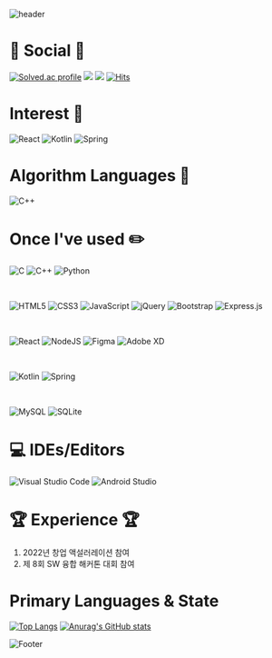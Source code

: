 ![header](https://capsule-render.vercel.app/api?type=waving&color=auto&height=200&section=header&text=Kwonja'GitHub&fontSize=50)

# 💌 Social 💌
[![Solved.ac profile](http://mazassumnida.wtf/api/mini/generate_badge?boj=snna58)](https://solved.ac/snna58)
<a href="https://blog.naver.com/snna58"><img src="https://img.shields.io/badge/Naver-3DDC84?style=flat-square&logo=Blogger&logoColor=white"/></a>
<a href="https://kwonjamon.tistory.com/"><img src="https://img.shields.io/badge/Tistory-84a8ad?style=flat-square&logo=Blogger&logoColor=white"/></a>
[![Hits](https://hits.seeyoufarm.com/api/count/incr/badge.svg?url=https%3A%2F%2Fgithub.com%2Fkwonja&count_bg=%23555555&title_bg=%23555555&icon=github.svg&icon_color=%23FFFFFF&title=Github&edge_flat=false)](https://hits.seeyoufarm.com)
<br>
# Interest 👀
![React](https://img.shields.io/badge/react-%2320232a.svg?style=for-the-badge&logo=react&logoColor=%2361DAFB)
![Kotlin](https://img.shields.io/badge/kotlin-%237F52FF.svg?style=for-the-badge&logo=kotlin&logoColor=white)
![Spring](https://img.shields.io/badge/spring-%236DB33F.svg?style=for-the-badge&logo=spring&logoColor=white)
<br>

# Algorithm Languages 😬
![C++](https://img.shields.io/badge/c++-%2300599C.svg?style=for-the-badge&logo=c%2B%2B&logoColor=white)
# Once I've used ✏️

![C](https://img.shields.io/badge/c-%2300599C.svg?style=for-the-badge&logo=c&logoColor=white)
![C++](https://img.shields.io/badge/c++-%2300599C.svg?style=for-the-badge&logo=c%2B%2B&logoColor=white)
![Python](https://img.shields.io/badge/python-3670A0?style=for-the-badge&logo=python&logoColor=ffdd54)

<br>

![HTML5](https://img.shields.io/badge/html5-%23E34F26.svg?style=for-the-badge&logo=html5&logoColor=white)
![CSS3](https://img.shields.io/badge/css3-%231572B6.svg?style=for-the-badge&logo=css3&logoColor=white)
![JavaScript](https://img.shields.io/badge/javascript-%23323330.svg?style=for-the-badge&logo=javascript&logoColor=%23F7DF1E)
![jQuery](https://img.shields.io/badge/jquery-%230769AD.svg?style=for-the-badge&logo=jquery&logoColor=white)
![Bootstrap](https://img.shields.io/badge/bootstrap-%23563D7C.svg?style=for-the-badge&logo=bootstrap&logoColor=white)
![Express.js](https://img.shields.io/badge/express.js-%23404d59.svg?style=for-the-badge&logo=express&logoColor=%2361DAFB)

<br>

![React](https://img.shields.io/badge/react-%2320232a.svg?style=for-the-badge&logo=react&logoColor=%2361DAFB)
![NodeJS](https://img.shields.io/badge/node.js-6DA55F?style=for-the-badge&logo=node.js&logoColor=white)
![Figma](https://img.shields.io/badge/figma-%23F24E1E.svg?style=for-the-badge&logo=figma&logoColor=white)
![Adobe XD](https://img.shields.io/badge/Adobe%20XD-470137?style=for-the-badge&logo=Adobe%20XD&logoColor=#FF61F6)

<br>

![Kotlin](https://img.shields.io/badge/kotlin-%237F52FF.svg?style=for-the-badge&logo=kotlin&logoColor=white)
![Spring](https://img.shields.io/badge/spring-%236DB33F.svg?style=for-the-badge&logo=spring&logoColor=white)

<br>

![MySQL](https://img.shields.io/badge/mysql-%2300f.svg?style=for-the-badge&logo=mysql&logoColor=white)
![SQLite](https://img.shields.io/badge/sqlite-%2307405e.svg?style=for-the-badge&logo=sqlite&logoColor=white)
<br>

# 💻 IDEs/Editors
![Visual Studio Code](https://img.shields.io/badge/Visual%20Studio%20Code-0078d7.svg?style=for-the-badge&logo=visual-studio-code&logoColor=white)
![Android Studio](https://img.shields.io/badge/Android%20Studio-3DDC84.svg?style=for-the-badge&logo=android-studio&logoColor=white)
<br>
# 🏆 Experience 🏆
1. 2022년 창업 액설러레이션 참여
2. 제 8회 SW 융합 해커톤 대회 참여

# Primary Languages & State
[![Top Langs](https://github-readme-stats.vercel.app/api/top-langs/?username=kwonja)](https://github.com/kwonja/github-readme-stats) 
[![Anurag's GitHub stats](https://github-readme-stats.vercel.app/api?username=kwonja&show_icons=true&theme=calm)](https://github.com/anuraghazra/github-readme-stats)

![Footer](https://capsule-render.vercel.app/api?type=waving&color=auto&height=200&section=footer)
